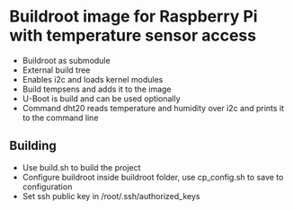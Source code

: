 # Buildroot image for Raspberry Pi with temperature sensor access

- Buildroot as submodule
- External build tree
- Enables i2c and loads kernel modules
- Build tempsens and adds it to the image
- U-Boot is build and can be used optionally
- Command dht20 reads temperature and humidity over i2c and prints it to the command line

## Building

- Use build.sh to build the project
- Configure buildroot inside buildroot folder, use cp_config.sh to save to configuration
- Set ssh public key in /root/.ssh/authorized_keys

